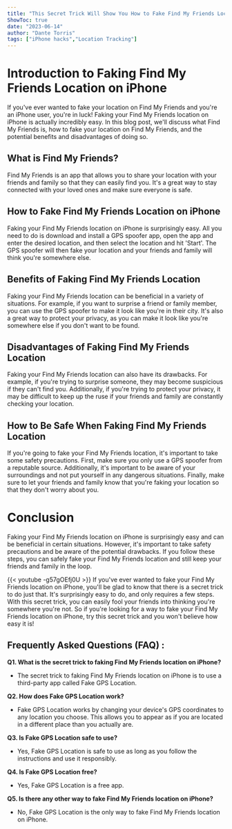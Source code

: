 ```yaml
---
title: "This Secret Trick Will Show You How to Fake Find My Friends Location on iPhone - You Won't Believe How Easy It Is!"
ShowToc: true 
date: "2023-06-14"
author: "Dante Torris" 
tags: ["iPhone hacks","Location Tracking"]
---
```

# Introduction to Faking Find My Friends Location on iPhone

If you've ever wanted to fake your location on Find My Friends and you're an iPhone user, you're in luck! Faking your Find My Friends location on iPhone is actually incredibly easy. In this blog post, we'll discuss what Find My Friends is, how to fake your location on Find My Friends, and the potential benefits and disadvantages of doing so. 

## What is Find My Friends?

Find My Friends is an app that allows you to share your location with your friends and family so that they can easily find you. It's a great way to stay connected with your loved ones and make sure everyone is safe. 

## How to Fake Find My Friends Location on iPhone

Faking your Find My Friends location on iPhone is surprisingly easy. All you need to do is download and install a GPS spoofer app, open the app and enter the desired location, and then select the location and hit 'Start'. The GPS spoofer will then fake your location and your friends and family will think you're somewhere else. 

## Benefits of Faking Find My Friends Location

Faking your Find My Friends location can be beneficial in a variety of situations. For example, if you want to surprise a friend or family member, you can use the GPS spoofer to make it look like you're in their city. It's also a great way to protect your privacy, as you can make it look like you're somewhere else if you don't want to be found. 

## Disadvantages of Faking Find My Friends Location

Faking your Find My Friends location can also have its drawbacks. For example, if you're trying to surprise someone, they may become suspicious if they can't find you. Additionally, if you're trying to protect your privacy, it may be difficult to keep up the ruse if your friends and family are constantly checking your location. 

## How to Be Safe When Faking Find My Friends Location

If you're going to fake your Find My Friends location, it's important to take some safety precautions. First, make sure you only use a GPS spoofer from a reputable source. Additionally, it's important to be aware of your surroundings and not put yourself in any dangerous situations. Finally, make sure to let your friends and family know that you're faking your location so that they don't worry about you. 

# Conclusion

Faking your Find My Friends location on iPhone is surprisingly easy and can be beneficial in certain situations. However, it's important to take safety precautions and be aware of the potential drawbacks. If you follow these steps, you can safely fake your Find My Friends location and still keep your friends and family in the loop.

{{< youtube -g57gOEfj0U >}} 
If you've ever wanted to fake your Find My Friends location on iPhone, you'll be glad to know that there is a secret trick to do just that. It's surprisingly easy to do, and only requires a few steps. With this secret trick, you can easily fool your friends into thinking you're somewhere you're not. So if you're looking for a way to fake your Find My Friends location on iPhone, try this secret trick and you won't believe how easy it is!

## Frequently Asked Questions (FAQ) :
**Q1. What is the secret trick to faking Find My Friends location on iPhone?**
- The secret trick to faking Find My Friends location on iPhone is to use a third-party app called Fake GPS Location.

**Q2. How does Fake GPS Location work?**
- Fake GPS Location works by changing your device's GPS coordinates to any location you choose. This allows you to appear as if you are located in a different place than you actually are.

**Q3. Is Fake GPS Location safe to use?**
- Yes, Fake GPS Location is safe to use as long as you follow the instructions and use it responsibly.

**Q4. Is Fake GPS Location free?**
- Yes, Fake GPS Location is a free app.

**Q5. Is there any other way to fake Find My Friends location on iPhone?**
- No, Fake GPS Location is the only way to fake Find My Friends location on iPhone.


